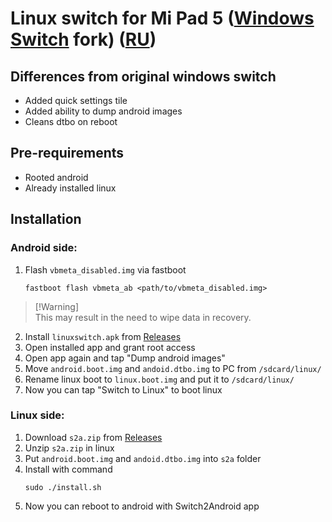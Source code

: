 # Linux switch for Mi Pad 5 ([Windows Switch](https://github.com/entaromia/mi-pad5-windows-switch) fork) ([RU](./README-RU.md))


## Differences from original windows switch
- Added quick settings tile
- Added ability to dump android images
- Cleans dtbo on reboot


## Pre-requirements
- Rooted android
- Already installed linux


## Installation

### Android side:
1) Flash `vbmeta_disabled.img` via fastboot
   ```console
   fastboot flash vbmeta_ab <path/to/vbmeta_disabled.img> 
   ```
> [!Warning]\
> This may result in the need to wipe data in recovery.

2) Install `linuxswitch.apk` from [Releases](https://github.com/timoxa0/Switch2Linux-Nabu/releases)
3) Open installed app and grant root access
4) Open app again and tap "Dump android images"
5) Move `android.boot.img` and `andoid.dtbo.img` to PC from `/sdcard/linux/`
6) Rename linux boot to `linux.boot.img` and put it to `/sdcard/linux/`
7) Now you can tap "Switch to Linux" to boot linux

### Linux side:
1) Download `s2a.zip` from [Releases](https://github.com/timoxa0/Switch2Linux-Nabu/releases)
2) Unzip `s2a.zip` in linux
3) Put `android.boot.img` and `andoid.dtbo.img` into `s2a` folder
4) Install with command
    ```console
    sudo ./install.sh
    ```
5) Now you can reboot to android with Switch2Android app
